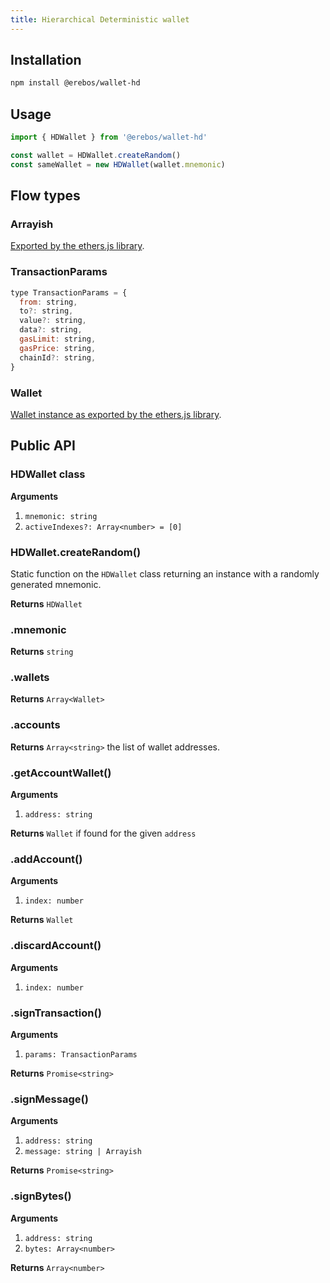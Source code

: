 ```yaml
---
title: Hierarchical Deterministic wallet
---
```


## Installation

```sh
npm install @erebos/wallet-hd
```

## Usage

```javascript
import { HDWallet } from '@erebos/wallet-hd'

const wallet = HDWallet.createRandom()
const sameWallet = new HDWallet(wallet.mnemonic)
```

## Flow types

### Arrayish

[Exported by the ethers.js library](https://docs.ethers.io/ethers.js/html/api-utils.html#arrayish).

### TransactionParams

```javascript
type TransactionParams = {
  from: string,
  to?: string,
  value?: string,
  data?: string,
  gasLimit: string,
  gasPrice: string,
  chainId?: string,
}
```

### Wallet

[Wallet instance as exported by the ethers.js library](https://docs.ethers.io/ethers.js/html/api-wallet.html#wallet).

## Public API

### HDWallet class

**Arguments**

1.  `mnemonic: string`
1.  `activeIndexes?: Array<number> = [0]`

### HDWallet.createRandom()

Static function on the `HDWallet` class returning an instance with a randomly generated mnemonic.

**Returns** `HDWallet`

### .mnemonic

**Returns** `string`

### .wallets

**Returns** `Array<Wallet>`

### .accounts

**Returns** `Array<string>` the list of wallet addresses.

### .getAccountWallet()

**Arguments**

1.  `address: string`

**Returns** `Wallet` if found for the given `address`

### .addAccount()

**Arguments**

1.  `index: number`

**Returns** `Wallet`

### .discardAccount()

**Arguments**

1.  `index: number`

### .signTransaction()

**Arguments**

1.  `params: TransactionParams`

**Returns** `Promise<string>`

### .signMessage()

**Arguments**

1.  `address: string`
1.  `message: string | Arrayish`

**Returns** `Promise<string>`

### .signBytes()

**Arguments**

1.  `address: string`
1.  `bytes: Array<number>`

**Returns** `Array<number>`
